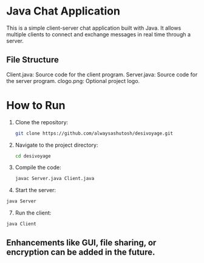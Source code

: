 # Java Chat Application
This is a simple client-server chat application built with Java. It allows multiple clients to connect and exchange messages in real time through a server.

## File Structure
Client.java: Source code for the client program.
Server.java: Source code for the server program.
clogo.png: Optional project logo.

# How to Run
1. Clone the repository:

   ```bash
   git clone https://github.com/alwaysashutosh/desivoyage.git
   ```

2. Navigate to the project directory:

   ```bash
   cd desivoyage
   ```
3. Compile the code:
    ```bash
   javac Server.java Client.java
    ```
5. Start the server:
```bash
java Server
```
7. Run the client:
```bash
java Client
```
## Enhancements like GUI, file sharing, or encryption can be added in the future.
